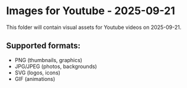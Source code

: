 # Images for Youtube - 2025-09-21

This folder will contain visual assets for Youtube videos on 2025-09-21.

## Supported formats:
- PNG (thumbnails, graphics)
- JPG/JPEG (photos, backgrounds)
- SVG (logos, icons)
- GIF (animations)
